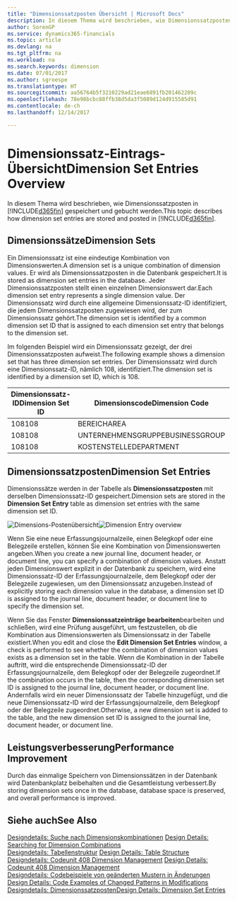 ```yaml
---
title: "Dimensionssatzposten Übersicht | Microsoft Docs"
description: In diesem Thema wird beschrieben, wie Dimensionssatzposten in Dynamics 365 gespeichert und gebucht werden.
author: SorenGP
ms.service: dynamics365-financials
ms.topic: article
ms.devlang: na
ms.tgt_pltfrm: na
ms.workload: na
ms.search.keywords: dimension
ms.date: 07/01/2017
ms.author: sgroespe
ms.translationtype: HT
ms.sourcegitcommit: aa56764b5f3210229ad21eae6891fb201462209c
ms.openlocfilehash: 78e98bcbc88ffb38d5da3f5089d124d915585d91
ms.contentlocale: de-ch
ms.lasthandoff: 12/14/2017

---
```

# <a name="dimension-set-entries-overview"></a><span data-ttu-id="f0d08-103">Dimensionssatz-Eintrags-Übersicht</span><span class="sxs-lookup"><span data-stu-id="f0d08-103">Dimension Set Entries Overview</span></span>
<span data-ttu-id="f0d08-104">In diesem Thema wird beschrieben, wie Dimensionssatzposten in [!INCLUDE[d365fin](includes/d365fin_md.md)] gespeichert und gebucht werden.</span><span class="sxs-lookup"><span data-stu-id="f0d08-104">This topic describes how dimension set entries are stored and posted in [!INCLUDE[d365fin](includes/d365fin_md.md)].</span></span>  
  
## <a name="dimension-sets"></a><span data-ttu-id="f0d08-105">Dimensionssätze</span><span class="sxs-lookup"><span data-stu-id="f0d08-105">Dimension Sets</span></span>  
<span data-ttu-id="f0d08-106">Ein Dimensionssatz ist eine eindeutige Kombination von Dimensionswerten.</span><span class="sxs-lookup"><span data-stu-id="f0d08-106">A dimension set is a unique combination of dimension values.</span></span> <span data-ttu-id="f0d08-107">Er wird als Dimensionssatzposten in die Datenbank gespeichert.</span><span class="sxs-lookup"><span data-stu-id="f0d08-107">It is stored as dimension set entries in the database.</span></span> <span data-ttu-id="f0d08-108">Jeder Dimensionssatzposten stellt einen einzelnen Dimensionswert dar.</span><span class="sxs-lookup"><span data-stu-id="f0d08-108">Each dimension set entry represents a single dimension value.</span></span> <span data-ttu-id="f0d08-109">Der Dimensionssatz wird durch eine allgemeine Dimensionssatz-ID identifiziert, die jedem Dimensionssatzposten zugewiesen wird, der zum Dimensionssatz gehört.</span><span class="sxs-lookup"><span data-stu-id="f0d08-109">The dimension set is identified by a common dimension set ID that is assigned to each dimension set entry that belongs to the dimension set.</span></span>  
  
<span data-ttu-id="f0d08-110">Im folgenden Beispiel wird ein Dimensionssatz gezeigt, der drei Dimensionssatzposten aufweist.</span><span class="sxs-lookup"><span data-stu-id="f0d08-110">The following example shows a dimension set that has three dimension set entries.</span></span> <span data-ttu-id="f0d08-111">Der Dimensionssatz wird durch eine Dimensionssatz-ID, nämlich 108, identifiziert.</span><span class="sxs-lookup"><span data-stu-id="f0d08-111">The dimension set is identified by a dimension set ID, which is 108.</span></span>  
  
|<span data-ttu-id="f0d08-112">Dimensionssatz-ID</span><span class="sxs-lookup"><span data-stu-id="f0d08-112">Dimension Set ID</span></span>|<span data-ttu-id="f0d08-113">Dimensionscode</span><span class="sxs-lookup"><span data-stu-id="f0d08-113">Dimension Code</span></span>|<span data-ttu-id="f0d08-114">Dimensionswertcode</span><span class="sxs-lookup"><span data-stu-id="f0d08-114">Dimension Value Code</span></span>|<span data-ttu-id="f0d08-115">Dimensionswertname</span><span class="sxs-lookup"><span data-stu-id="f0d08-115">Dimension Value Name</span></span>|  
|----------------------|--------------------|--------------------------|--------------------------|  
|<span data-ttu-id="f0d08-116">108</span><span class="sxs-lookup"><span data-stu-id="f0d08-116">108</span></span>|<span data-ttu-id="f0d08-117">BEREICH</span><span class="sxs-lookup"><span data-stu-id="f0d08-117">AREA</span></span>|<span data-ttu-id="f0d08-118">70</span><span class="sxs-lookup"><span data-stu-id="f0d08-118">70</span></span>|<span data-ttu-id="f0d08-119">Nordamerika</span><span class="sxs-lookup"><span data-stu-id="f0d08-119">America North</span></span>|  
|<span data-ttu-id="f0d08-120">108</span><span class="sxs-lookup"><span data-stu-id="f0d08-120">108</span></span>|<span data-ttu-id="f0d08-121">UNTERNEHMENSGRUPPE</span><span class="sxs-lookup"><span data-stu-id="f0d08-121">BUSINESSGROUP</span></span>|<span data-ttu-id="f0d08-122">HOME</span><span class="sxs-lookup"><span data-stu-id="f0d08-122">HOME</span></span>|<span data-ttu-id="f0d08-123">Start</span><span class="sxs-lookup"><span data-stu-id="f0d08-123">Home</span></span>|  
|<span data-ttu-id="f0d08-124">108</span><span class="sxs-lookup"><span data-stu-id="f0d08-124">108</span></span>|<span data-ttu-id="f0d08-125">KOSTENSTELLE</span><span class="sxs-lookup"><span data-stu-id="f0d08-125">DEPARTMENT</span></span>|<span data-ttu-id="f0d08-126">VERKAUF</span><span class="sxs-lookup"><span data-stu-id="f0d08-126">SALES</span></span>|<span data-ttu-id="f0d08-127">Verkauf</span><span class="sxs-lookup"><span data-stu-id="f0d08-127">Sales</span></span>|  
  
## <a name="dimension-set-entries"></a><span data-ttu-id="f0d08-128">Dimensionssatzposten</span><span class="sxs-lookup"><span data-stu-id="f0d08-128">Dimension Set Entries</span></span>  
<span data-ttu-id="f0d08-129">Dimensionssätze werden in der Tabelle als **Dimensionssatzposten** mit derselben Dimensionssatz-ID gespeichert.</span><span class="sxs-lookup"><span data-stu-id="f0d08-129">Dimension sets are stored in the **Dimension Set Entry** table as dimension set entries with the same dimension set ID.</span></span>  
  
<span data-ttu-id="f0d08-130">![Dimensions-Postenübersicht](media/dimensionentrynav7.png "DimensionEntryNAV7")</span><span class="sxs-lookup"><span data-stu-id="f0d08-130">![Dimension Entry overview](media/dimensionentrynav7.png "DimensionEntryNAV7")</span></span>  
  
<span data-ttu-id="f0d08-131">Wenn Sie eine neue Erfassungsjournalzeile, einen Belegkopf oder eine Belegzeile erstellen, können Sie eine Kombination von Dimensionswerten angeben.</span><span class="sxs-lookup"><span data-stu-id="f0d08-131">When you create a new journal line, document header, or document line, you can specify a combination of dimension values.</span></span> <span data-ttu-id="f0d08-132">Anstatt jeden Dimensionswert explizit in der Datenbank zu speichern, wird eine Dimensionssatz-ID der Erfassungsjournalzeile, dem Belegkopf oder der Belegzeile zugewiesen, um den Dimensionssatz anzugeben.</span><span class="sxs-lookup"><span data-stu-id="f0d08-132">Instead of explicitly storing each dimension value in the database, a dimension set ID is assigned to the journal line, document header, or document line to specify the dimension set.</span></span>  
  
<span data-ttu-id="f0d08-133">Wenn Sie das Fenster **Dimensionssatzeinträge bearbeiten**bearbeiten und schließen, wird eine Prüfung ausgeführt, um festzustellen, ob die Kombination aus Dimensionswerten als Dimensionssatz in der Tabelle existiert.</span><span class="sxs-lookup"><span data-stu-id="f0d08-133">When you edit and close the **Edit Dimension Set Entries** window, a check is performed to see whether the combination of dimension values exists as a dimension set in the table.</span></span> <span data-ttu-id="f0d08-134">Wenn die Kombination in der Tabelle auftritt, wird die entsprechende Dimensionssatz-ID der Erfassungsjournalzeile, dem Belegkopf oder der Belegzeile zugeordnet.</span><span class="sxs-lookup"><span data-stu-id="f0d08-134">If the combination occurs in the table, then the corresponding dimension set ID is assigned to the journal line, document header, or document line.</span></span> <span data-ttu-id="f0d08-135">Andernfalls wird ein neuer Dimensionssatz der Tabelle hinzugefügt, und die neue Dimensionssatz-ID wird der Erfassungsjournalzeile, dem Belegkopf oder der Belegzeile zugeordnet.</span><span class="sxs-lookup"><span data-stu-id="f0d08-135">Otherwise, a new dimension set is added to the table, and the new dimension set ID is assigned to the journal line, document header, or document line.</span></span>  
  
## <a name="performance-improvement"></a><span data-ttu-id="f0d08-136">Leistungsverbesserung</span><span class="sxs-lookup"><span data-stu-id="f0d08-136">Performance Improvement</span></span>  
<span data-ttu-id="f0d08-137">Durch das einmalige Speichern von Dimensionssätzen in der Datenbank wird Datenbankplatz beibehalten und die Gesamtleistung verbessert.</span><span class="sxs-lookup"><span data-stu-id="f0d08-137">By storing dimension sets once in the database, database space is preserved, and overall performance is improved.</span></span>  
  
## <a name="see-also"></a><span data-ttu-id="f0d08-138">Siehe auch</span><span class="sxs-lookup"><span data-stu-id="f0d08-138">See Also</span></span>  
<span data-ttu-id="f0d08-139">[Designdetails: Suche nach Dimensionskombinationen](design-details-searching-for-dimension-combinations.md) </span><span class="sxs-lookup"><span data-stu-id="f0d08-139">[Design Details: Searching for Dimension Combinations](design-details-searching-for-dimension-combinations.md) </span></span>  
<span data-ttu-id="f0d08-140">[Designdetails: Tabellenstruktur](design-details-table-structure.md) </span><span class="sxs-lookup"><span data-stu-id="f0d08-140">[Design Details: Table Structure](design-details-table-structure.md) </span></span>  
<span data-ttu-id="f0d08-141">[Designdetails: Codeunit 408 Dimension Management](design-details-codeunit-408-dimension-management.md) </span><span class="sxs-lookup"><span data-stu-id="f0d08-141">[Design Details: Codeunit 408 Dimension Management](design-details-codeunit-408-dimension-management.md) </span></span>  
<span data-ttu-id="f0d08-142">[Designdetails: Codebeispiele von geänderten Mustern in Änderungen](design-details-code-examples-of-changed-patterns-in-modifications.md) </span><span class="sxs-lookup"><span data-stu-id="f0d08-142">[Design Details: Code Examples of Changed Patterns in Modifications](design-details-code-examples-of-changed-patterns-in-modifications.md) </span></span>  
[<span data-ttu-id="f0d08-143">Designdetails: Dimensionssatzposten</span><span class="sxs-lookup"><span data-stu-id="f0d08-143">Design Details: Dimension Set Entries</span></span>](design-details-dimension-set-entries.md)   

